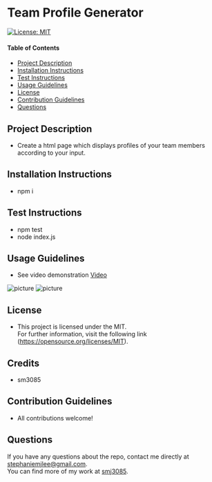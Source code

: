 # Team Profile Generator

  [![License: MIT](https://img.shields.io/badge/License-MIT-yellow.svg)](https://opensource.org/licenses/MIT)
  
  #### Table of Contents
  * [Project Description](#project-description)
  * [Installation Instructions](#installation-instructions)
  * [Test Instructions](#test-instructions)
  * [Usage Guidelines](#usage-guidelines)
  * [License](#license)
  * [Contribution Guidelines](#contribution-guidelines)
  * [Questions](#questions)

  ## Project Description 
  * Create a html page which displays profiles of your team members according to your input. 

  ## Installation Instructions
  * npm i

  ## Test Instructions
  * npm test
  * node index.js

  ## Usage Guidelines
  * See video demonstration
  [Video](https://drive.google.com/file/d/1t7mRiHHSla6Ng89g8XX-eZrscUWbnfT_/view)

  ![picture](./dist/img/Screenshot1.png)
  ![picture](./dist/img/Screenshot2.png)


  ## License
  * This project is licensed under the MIT. </br>
  For further information, visit the following link (https://opensource.org/licenses/MIT).

  ## Credits
  * sm3085

  ## Contribution Guidelines
  * All contributions welcome! 


  ## Questions
  If you have any questions about the repo, contact me directly at stephaniemjlee@gmail.com. </br>
  You can find more of my work at [smj3085](http://github.com/smj3085).